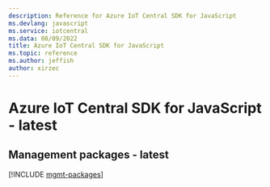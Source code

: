 ```yaml
---
description: Reference for Azure IoT Central SDK for JavaScript
ms.devlang: javascript
ms.service: iotcentral
ms.data: 08/09/2022
title: Azure IoT Central SDK for JavaScript
ms.topic: reference
ms.author: jeffish
author: xirzec
---
```

# Azure IoT Central SDK for JavaScript - latest

## Management packages - latest
[!INCLUDE [mgmt-packages](iot-central-mgmt-index.md)]